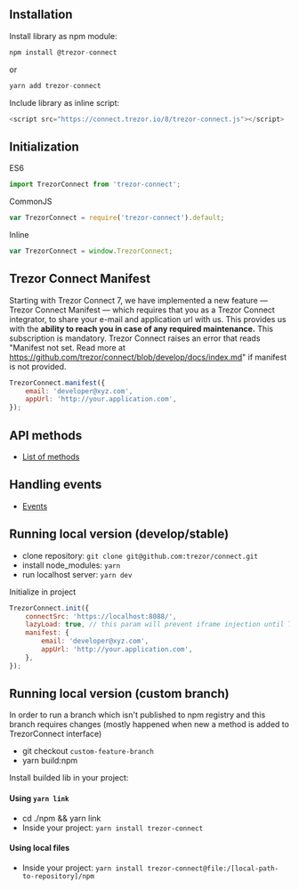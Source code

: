 ## Installation

Install library as npm module:

```javascript
npm install @trezor-connect
```

or

```javascript
yarn add trezor-connect
```

Include library as inline script:

```javascript
<script src="https://connect.trezor.io/8/trezor-connect.js"></script>
```

## Initialization

ES6

```javascript
import TrezorConnect from 'trezor-connect';
```

CommonJS

```javascript
var TrezorConnect = require('trezor-connect').default;
```

Inline

```javascript
var TrezorConnect = window.TrezorConnect;
```

## Trezor Connect Manifest

Starting with Trezor Connect 7, we have implemented a new feature — Trezor Connect Manifest — which requires that you as a Trezor Connect integrator, to share your e-mail and application url with us.
This provides us with the **ability to reach you in case of any required maintenance.**
This subscription is mandatory. Trezor Connect raises an error that reads "Manifest not set. Read more at https://github.com/trezor/connect/blob/develop/docs/index.md" if manifest is not provided.

```javascript
TrezorConnect.manifest({
    email: 'developer@xyz.com',
    appUrl: 'http://your.application.com',
});
```

## API methods

-   [List of methods](methods.md)

## Handling events

-   [Events](events.md)

## Running local version (develop/stable)

-   clone repository: `git clone git@github.com:trezor/connect.git`
-   install node_modules: `yarn`
-   run localhost server: `yarn dev`

Initialize in project

```javascript
TrezorConnect.init({
    connectSrc: 'https://localhost:8088/',
    lazyLoad: true, // this param will prevent iframe injection until TrezorConnect.method will be called
    manifest: {
        email: 'developer@xyz.com',
        appUrl: 'http://your.application.com',
    },
});
```

## Running local version (custom branch)

In order to run a branch which isn't published to npm registry and this branch requires changes (mostly happened when new a method is added to TrezorConnect interface)

-   git checkout `custom-feature-branch`
-   yarn build:npm

Install builded lib in your project:

#### Using `yarn link`

-   cd ./npm && yarn link
-   Inside your project: `yarn install trezor-connect`

#### Using local files

-   Inside your project: `yarn install trezor-connect@file:/[local-path-to-repository]/npm`
